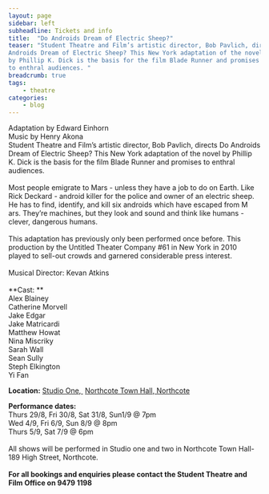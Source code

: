 ```yaml
---
layout: page
sidebar: left
subheadline: Tickets and info
title:  "Do Androids Dream of Electric Sheep?"
teaser: "Student Theatre and Film’s artistic director, Bob Pavlich, directs Do
Androids Dream of Electric Sheep? This New York adaptation of the novel
by Phillip K. Dick is the basis for the film Blade Runner and promises
to enthral audiences. "
breadcrumb: true
tags:
    - theatre
categories:
    - blog
---
```


Adaptation by Edward Einhorn \
Music by Henry Akona \
Student Theatre and Film’s artistic director, Bob Pavlich, directs Do
Androids Dream of Electric Sheep? This New York adaptation of the novel
by Phillip K. Dick is the basis for the film Blade Runner and promises
to enthral audiences.  \
\
Most people emigrate to Mars - unless they have a job to do on Earth.
Like Rick Deckard - android killer for the police and owner of an
electric sheep. He has to find, identify, and kill six androids which
have escaped from M ars. They’re machines, but they look and sound and
think like humans - clever, dangerous humans. \
\
This adaptation has previously only been performed once before. This
production by the Untitled Theater Company \#61 in New York in 2010
played to sell-out crowds and garnered considerable press interest. \
\
Musical Director: Kevan Atkins \
\
**Cast: ** \
Alex Blainey\
Catherine Morvell\
Jake Edgar\
Jake Matricardi\
Matthew Howat\
Nina Miscriky\
Sarah Wall\
Sean Sully\
Steph Elkington \
Yi Fan

**Location:** [Studio One, ](http://www.northcotetownhall.com.au)
[Northcote Town Hall, Northcote](http://www.northcotetownhall.com.au)

**Performance dates:** \
Thurs 29/8, Fri 30/8, Sat 31/8, Sun1/9 @ 7pm \
Wed 4/9, Fri 6/9, Sun 8/9 @ 8pm\
Thurs 5/9, Sat 7/9 @ 6pm\
\
All shows will be performed in Studio one and two in Northcote Town
Hall- 189 High Street, Northcote. \
\
**For all bookings and enquiries please contact the Student Theatre and
Film Office on 9479 1198**
